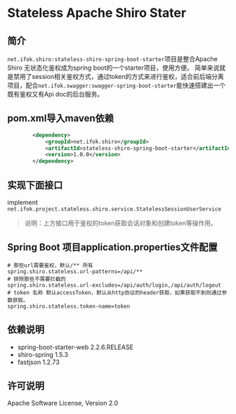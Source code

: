 # Stateless Apache Shiro Stater

## 简介
`net.ifok.shiro:stateless-shiro-spring-boot-starter`项目是整合Apache Shiro 无状态化鉴权成为spring boot的一个starter项目，使用方便。
简单来说就是禁用了session相关鉴权方式，通过token的方式来进行鉴权，适合前后端分离项目，配合`net.ifok.swagger:swagger-spring-boot-starter`能快速搭建出一个既有鉴权又有Api doc的后台服务。
## pom.xml导入maven依赖
```xml
        <dependency>
            <groupId>net.ifok.shiro</groupId>
            <artifactId>stateless-shiro-spring-boot-starter</artifactId>
            <version>1.0.0</version>
        </dependency>
```
## 实现下面接口
implement 
`net.ifok.project.stateless.shiro.service.StatelessSessionUserService`
> 说明：上方接口用于鉴权的token获取会话对象和创建token等操作用。
## Spring Boot 项目application.properties文件配置

```properties
# 那些url需要鉴权，默认/** 所有
spring.shiro.stateless.url-patterns=/api/**
# 排除那些不需要拦截的
spring.shiro.stateless.url-excludes=/api/auth/login,/api/auth/logout
# token 名称 默认accessToken，默认从http协议的header获取，如果获取不到则通过参数获取。
spring.shiro.stateless.token-name=token
```

## 依赖说明
- spring-boot-starter-web 2.2.6.RELEASE
- shiro-spring 1.5.3
- fastjson 1.2.73

## 许可说明
Apache Software License, Version 2.0